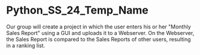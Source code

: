 # Python_SS_24_Temp_Name

Our group will create a project in which the user enters his or her "Monthly Sales Report" using a GUI and uploads it to a Webserver. On the Webserver, the Sales Report is compared to the Sales Reports of other users, resulting in a ranking list.
